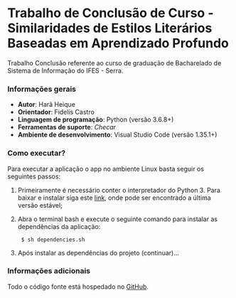 # Trabalho de Conclusão de Curso - Similaridades de Estilos Literários Baseadas em Aprendizado Profundo

Trabalho Conclusão referente ao curso de graduação de Bacharelado de Sistema de Informação do IFES - Serra.

### Informações gerais
- **Autor**: Harã Heique
- **Orientador**: Fidelis Castro
- **Linguagem de programação**: Python (versão 3.6.8+)
- **Ferramentas de suporte**: _Checar_
- **Ambiente de desenvolvimento**: Visual Studio Code (versão 1.35.1+)

### Como executar?
Para executar a aplicação o app no ambiente Linux basta seguir os seguintes passos:

1. Primeiramente é necessário conter o interpretador do Python 3. Para baixar e instalar siga este [link](https://www.python.org/downloads/), onde pode ser encontrado a última versão estável;

2. Abra o terminal bash e execute o seguinte comando para instalar as dependências da aplicação:

        $ sh dependencies.sh

3. Após instalar as dependências do projeto (continuar)...

### Informações adicionais
Todo o código fonte está hospedado no [GitHub](https://github.com/HaraHeique/TCC-Rede-Neural-Siamesa).
